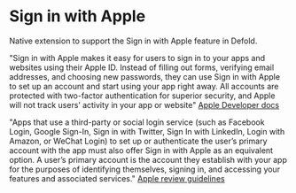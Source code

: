 # Sign in with Apple
Native extension to support the Sign in with Apple feature in Defold.

"Sign in with Apple makes it easy for users to sign in to your apps and websites using their Apple ID. Instead of filling out forms, verifying email addresses, and choosing new passwords, they can use Sign in with Apple to set up an account and start using your app right away. All accounts are protected with two-factor authentication for superior security, and Apple will not track users’ activity in your app or website" [Apple Developer docs](https://developer.apple.com/sign-in-with-apple/)

"Apps that use a third-party or social login service (such as Facebook Login, Google Sign-In, Sign in with Twitter, Sign In with LinkedIn, Login with Amazon, or WeChat Login) to set up or authenticate the user’s primary account with the app must also offer Sign in with Apple as an equivalent option. A user’s primary account is the account they establish with your app for the purposes of identifying themselves, signing in, and accessing your features and associated services." [Apple review guidelines](https://developer.apple.com/app-store/review/guidelines/#sign-in-with-apple)
